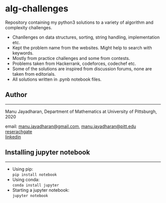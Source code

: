 # alg-challenges
Repository containing my python3 solutions to a variety of algorithm and complexity challenges.  

- Chanllenges on data structures, sorting, string handling, implementation etc.  
- Kept the problem name from the websites. Might help to search with keywords.  
- Mostly from practice challenges and some from contests.  
- Problems taken from Hackerrank, codeforces, codechef etc. 
- Some of the solutions are inspired from discussion forums, none are taken from editorials. 
- All solutions written in .pynb notebook files. 


## Author
-----------
Manu Jayadharan, Department of Mathematics at University of Pittsburgh, 2020

email: [manu.jayadharan@gmail.com](mailto:manu.jayadharan@gmail.com), [manu.jayadharan@pitt.edu](mailto:manu.jayadharan@pitt.edu)   
[reserachgate](https://www.researchgate.net/profile/Manu_Jayadharan)  
[linkedin](https://www.linkedin.com/in/manu-jayadharan/)

## Installing jupyter notebook
----------------------
 - Using pip:  
`pip install notebook`
- Using conda:  
`conda install jupyter`
- Starting a jupyter notebook:  
 `jupyter notebook`
